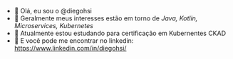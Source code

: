 - 👋 Olá, eu sou o @diegohsi
- 👀 Geralmente meus interesses estão em torno de *Java, Kotlin, Microservices, Kubernetes*
- 🌱 Atualmente estou estudando para certificação em Kubernentes CKAD
- 🚸 E você pode me encontrar no linkedin: https://www.linkedin.com/in/diegohsi/

<!---
diegohsi/diegohsi is a ✨ special ✨ repository because its `README.md` (this file) appears on your GitHub profile.
You can click the Preview link to take a look at your changes.
--->
